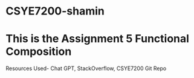 # CSYE7200-shamin 
# This is the Assignment 5 Functional Composition
Resources Used- Chat GPT, StackOverflow, CSYE7200 Git Repo
